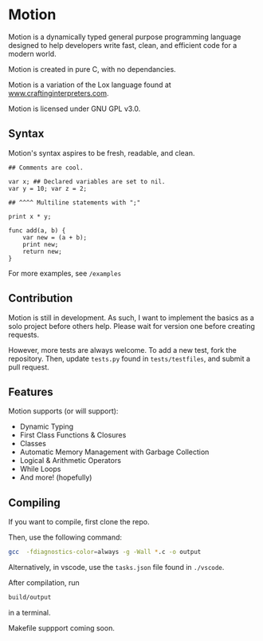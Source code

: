 # Motion

Motion is a dynamically typed general purpose programming language designed to help developers write fast, clean, and efficient code for a modern world.

Motion is created in pure C, with no dependancies.

Motion is a variation of the Lox language found at www.craftinginterpreters.com.

Motion is licensed under GNU GPL v3.0.

## Syntax

Motion's syntax aspires to be fresh, readable, and clean.

```
## Comments are cool.

var x; ## Declared variables are set to nil.
var y = 10; var z = 2;

## ^^^^ Multiline statements with ";"

print x * y;

func add(a, b) {
	var new = (a + b);
	print new;
	return new;
}

```

For more examples, see ```/examples```

## Contribution

Motion is still in development. As such, I want to implement the basics as a solo project before others help. Please wait for version one before creating requests.

However, more tests are always welcome. 
To add a new test, fork the repository. Then, update  ```tests.py``` found in ```tests/testfiles```, and submit a pull request.

## Features

Motion supports (or will support):

* Dynamic Typing
* First Class Functions & Closures
* Classes
* Automatic Memory Management with Garbage Collection
* Logical & Arithmetic Operators
* While Loops
* And more! (hopefully)

## Compiling

If you want to compile, first clone the repo.

Then, use the following command:

```bash
gcc  -fdiagnostics-color=always -g -Wall *.c -o output
```

Alternatively, in vscode, use the ```tasks.json``` file found in ```./vscode```.

After compilation, run

```bash
build/output
```

in a terminal.

Makefile suppport coming soon.
